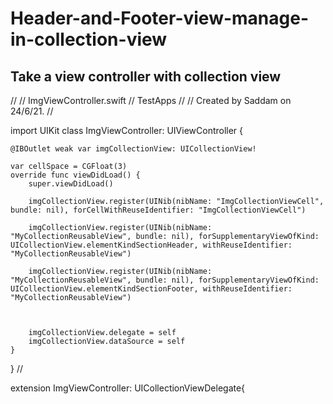 # Header-and-Footer-view-manage-in-collection-view

## Take a view controller with collection view

//
//  ImgViewController.swift
//  TestApps
//
//  Created by Saddam on 24/6/21.
//

import UIKit
class ImgViewController: UIViewController {
    
    @IBOutlet weak var imgCollectionView: UICollectionView!
    
    var cellSpace = CGFloat(3)
    override func viewDidLoad() {
        super.viewDidLoad()
        
        imgCollectionView.register(UINib(nibName: "ImgCollectionViewCell", bundle: nil), forCellWithReuseIdentifier: "ImgCollectionViewCell")
        
        imgCollectionView.register(UINib(nibName: "MyCollectionReusableView", bundle: nil), forSupplementaryViewOfKind: UICollectionView.elementKindSectionHeader, withReuseIdentifier: "MyCollectionReusableView")
        
        imgCollectionView.register(UINib(nibName: "MyCollectionReusableView", bundle: nil), forSupplementaryViewOfKind: UICollectionView.elementKindSectionFooter, withReuseIdentifier: "MyCollectionReusableView")
        
        
        
        imgCollectionView.delegate = self
        imgCollectionView.dataSource = self
    }
}
//

extension ImgViewController: UICollectionViewDelegate{
